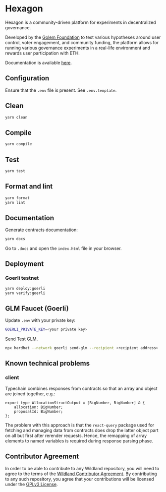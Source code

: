 # Hexagon

Hexagon is a community-driven platform for experiments in decentralized governance.

Developed by the [Golem Foundation](https://golem.foundation/) to test various hypotheses around user control, voter engagement, and community funding, the platform allows for running various governance experiments in a real-life environment and rewards user participation with ETH.

Documentation is available [here](http://docs.hexagonapp.xyz/).

## Configuration

Ensure that the `.env`  file is present. See `.env.template`.

## Clean
```bash
yarn clean
```

## Compile
```bash
yarn compile
```

## Test
```bash
yarn test
```

## Format and lint
```bash
yarn format
yarn lint
```

## Documentation
Generate contracts documentation:
```bash
yarn docs
```
Go to `.docs` and open the `index.html` file in your browser.

## Deployment

### Goerli testnet
```bash
yarn deploy:goerli
yarn verify:goerli
```

## GLM Faucet (Goerli)
Update `.env` with your private key:
```bash
GOERLI_PRIVATE_KEY=<your private key>
```
Send Test GLM.
```bash
npx hardhat --network goerli send-glm --recipient <recipient address>
```

## Known technical problems
### client
Typechain combines responses from contracts so that an array and object are joined together, e.g.:
```
export type AllocationStructOutput = [BigNumber, BigNumber] & {
    allocation: BigNumber;
    proposalId: BigNumber;
};
```
The problem with this approach is that the `react-query` package used for fetching and managing data from contracts does drop the latter object part on all but first after rerender requests. Hence, the remapping of array elements to named variables is required during response parsing phase.

## Contributor Agreement

In order to be able to contribute to any Wildland repository, you will need to agree to the terms of the [Wildland Contributor Agreement](https://docs.wildland.io/contributor-agreement.html). By contributing to any such repository, you agree that your contributions will be licensed under the [GPLv3 License](https://gitlab.com/wildland/governance/hexagon/-/blob/master/LICENSE).
